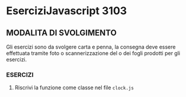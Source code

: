 # EserciziJavascript 3103

## MODALITA DI SVOLGIMENTO
Gli esercizi sono da svolgere carta e penna, la consegna deve essere effettuata tramite foto o scannerizzazione del o dei fogli prodotti per gli esercizi.

### ESERCIZI
1. Riscrivi la funzione come classe nel file `clock.js`
